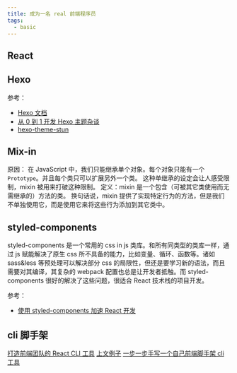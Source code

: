 ```yaml
---
title: 成为一名 real 前端程序员
tags:
  - basic
---
```


## React

## Hexo

参考：

- [Hexo 文档](https://hexo.io/zh-cn/docs/)
- [从 0 到 1 开发 Hexo 主题杂谈](https://liuyib.github.io/2019/08/20/develop-hexo-theme-from-0-to-1/)
- [hexo-theme-stun](https://github.com/liuyib/hexo-theme-stun)

## Mix-in

原因： 在 JavaScript 中，我们只能继承单个对象。每个对象只能有一个 `Prototype`。并且每个类只可以扩展另外一个类。
这种单继承的设定会让人感受限制，mixin 被用来打破这种限制。
定义：mixin 是一个包含（可被其它类使用而无需继承的）方法的类。
换句话说，mixin 提供了实现特定行为的方法，但是我们不单独使用它，而是使用它来将这些行为添加到其它类中。

## styled-components

styled-components 是一个常用的 css in js 类库。和所有同类型的类库一样，通过 js 赋能解决了原生 css 所不具备的能力，比如变量、循环、函数等。诸如 sass&less 等预处理可以解决部分 css 的局限性，但还是要学习新的语法，而且需要对其编译，其复杂的 webpack 配置也总是让开发者抵触。而 styled-components 很好的解决了这些问题，很适合 React 技术栈的项目开发。

参考：

- [使用 styled-components 加速 React 开发](https://zhuanlan.zhihu.com/p/28876652)

## cli 脚手架

[打造前端团队的 React CLI 工具](https://segmentfault.com/a/1190000019069633)
[上文例子](https://github.com/pea-team/pea-cli)
[一步一步手写一个自己前端脚手架 cli 工具](https://juejin.cn/post/6844904045845577742)
